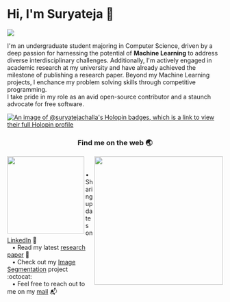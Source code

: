 # Hi, I'm Suryateja 👋
<img src="https://github.com/suryateja-challa/suryateja-challa/blob/main/banner-art.png">

I'm an undergraduate student majoring in Computer Science, driven by a deep passion for harnessing the potential of **Machine Learning** to address diverse interdisciplinary challenges. Additionally, I'm actively engaged in academic research at my university and have already achieved the milestone of publishing a research paper. Beyond my Machine Learning projects, I enchance my problem solving skills through competitive programming.<br/>
I take pride in my role as an avid open-source contributor and a staunch advocate for free software.
<br/>

[![An image of @suryatejachalla's Holopin badges, which is a link to view their full Holopin profile](https://holopin.me/suryatejachalla)](https://holopin.io/@suryatejachalla)


<h3 align="center">Find me on the web 🌏</h3>

<img align="left" width="180" height="180" src="https://github.com/suryateja-challa/suryateja-challa/blob/main/programmer.gif">
<img align="right" width="300" height="300" src="https://github.com/suryateja-challa/suryateja-challa/blob/main/Octocat.png">

<p>
    <br/>
    &nbsp;&nbsp;&nbsp;• Sharing updates on <a href="https://www.linkedin.com/in/suryatejachalla/">LinkedIn</a> 💼 <br>
    &nbsp;&nbsp;&nbsp;• Read my latest <a href="[https://doi.org/10.1109/IC2E357697.2023.10262541](https://www.researchgate.net/publication/374320815_An_Early_Recommendation_Tool_to_Enhance_Medicinal_Plant_Growth_based_on_GIS_and_Soil_Data)">research paper</a> 🔬 <br>
    &nbsp;&nbsp;&nbsp;• Check out my <a href="https://github.com/surtecha/KMeans-Segmentation-from-Scratch">Image Segmentation</a> project :octocat: <br>
    &nbsp;&nbsp;&nbsp;• Feel free to reach out to me on my <a href="mailto:suryatejachalla.dev@gmail.com">mail</a> 📬 <br>
</p>
